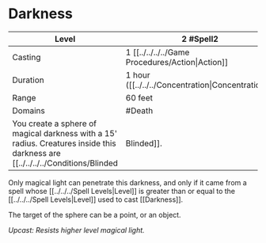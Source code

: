 # Darkness

| Level    | 2 #Spell2                                          |
| -------- | -------------------------------------------------- |
| Casting  | 1 [[../../../../Game Procedures/Action\|Action]]   |
| Duration | 1 hour ([[../../../Concentration\|Concentration]]) |
| Range    | 60 feet                                            |
| Domains  | #Death                                             |
You create a sphere of magical darkness with a 15' radius. Creatures inside this darkness are [[../../../../Conditions/Blinded|Blinded]].

Only magical light can penetrate this darkness, and only if it came from a spell whose [[../../../Spell Levels|Level]] is greater than or equal to the [[../../../Spell Levels|Level]] used to cast [[Darkness]].

The target of the sphere can be a point, or an object.

*Upcast: Resists higher level magical light.*